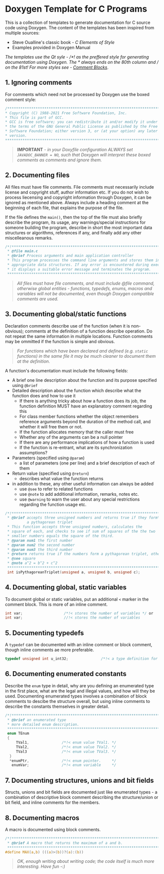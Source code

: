 # Doxygen Template for C Programs
This is a collection of templates to generate documentation for C source code using Doxygen. The content of the templates has been inspired from multiple sources:
* Steve Oualline's classic book - *C Elements of Style*
* Examples provided in Doxygen Manual

*The templates use the Qt syle - /\*! as the preffered style for generating documentation using Doxygen. The \* always ends on the 80th column and \/ on the 81st! For more styles see - [Comment Blocks](/Doxygen/02.Comment-Blocks.md)*.

## 1. Ignoring comments

For comments which need not be processed by Doxygen use the boxed comment style:

```C
/******************************************************************************
* Copyright (C) 1988-2021 Free Software Foundation, Inc.                      *
* This file is part of GCC.                                                   *
* GCC is free software; you can redistribute it and/or modify it under        *
* the terms of the GNU General Public License as published by the Free        *
* Software Foundation; either version 3, or (at your option) any later        *
* version.                                                                    *
*******************************************************************************/
```

> **IMPORTANT** - *in your Doxyfile configuration ALWAYS set ``JAVADOC_BANNER = NO``, such that Doxygen will interpret these boxed comments as comments and ignore them.*

## 2. Documenting files
All files must have file comments. File comments must necessarily include license and copyright stuff, author information etc. If you do not wish to process liecensing and copyright information through Doxygen, it can be ignored as mentioned above. Always include a heading comment at the beginning of each file, that explains the purpose of the file.  

If the file defines the ``main()``, then the top of the file must also briefly describe the program, its usage, any warnings/special instructions for someone building the program, describe in short the most important data structures or algorithms, references if any, and finally add any other miscelleanous remarks.  

```C
/*!****************************************************************************
 * @file main.c
 * @brief Process arguments and main application controller
 * This program processes the command line arguments and stores them in the
 * appropriate data structures. If any error is encountered during execution
 * it displays a suitable error message and terminates the program.
 *******************************************************************************/
 ```
 
 > *All files must have file comments, and must include @file command, otherwise global entities - functions, typedefs, enums, macros and variables will not be documented, even though Doxygen compatible comments are used.*

## 3. Documenting global/static functions
Declaration comments describe use of the function (when it is non-obvious); comments at the definition of a function describe operation. Do not repeat the same information in multiple locations. Function comments may be ommitted if the function is simple and obvious.

> *For functions which have been declared and defined (e.g. ``static`` functions) in the same file it may be much cleaner to document them at the definition.*

A function's documentation must include the following fields:
* A brief one line description about the function and its purpose specified using ``@brief``
* Detailed description about the function which describe what the function does and how to use it
    * If there is anything tricky about how a function does its job, the function definition MUST have an explanatory comment regarding this 
    * For class member functions whether the object remembers reference arguments beyond the duration of the method call, and whether it will free them or not.
    * If the function allocates memory that the caller must free
    * Whether any of the arguments can be a null pointer
    * If there are any performance implications of how a function is used
    * If the function is re-entrant, what are its synchronization assumptions?
* Parameters (specified using ``@param``)
    * a list of parameters (one per line) and a brief description of each of them
* Return value (specified using ``@return``)
    * describes what value the function returns
* in addition to these, any other useful information can always be added
    * use ``@see`` to refer to related functions
    * use ``@note`` to add additional information, remarks, notes etc.
    * use ``@warning`` to warn the user about any special restrictions regarding the function usage etc. 
 
```C
/*!****************************************************************************
 * @brief accepts three unsigned numbers and returns true if they form\
          a pythagorean triplet
 * This function accepts three unsigned numbers, calculates the
 * square of each, and checks to see if sum of squares of the the two 
 * smaller numbers equals the square of the third. 
 * @param num1 the first number
 * @param num2 the second number
 * @param num3 the third number
 * @return returns true if the numbers form a pythagorean triplet, otherwise returns false
 * @see square
 * @note a^2 = b^2 + c^2
 *******************************************************************************/
 int isPythagoreanTriplet(unsigned a, unsigned b, unsigned c);
```

## 4. Documenting global, static variables

To document global or static variables, put an additional ```<``` marker in the comment block. This is more of an inline comment.

```C
int var;                   /*!< stores the number of variables */ or
int var;                   //!< stores the number of variables
```

## 5. Documenting typedefs
A ``typedef`` can be documented with an inline comment or block comment, though inline comments ae more preferable.

```C
typedef unsigned int u_int32;               /*!< a type definition for unsigned 32 bit integer */
```

## 6. Documenting enumerated constants

Describe the ``enum`` type in detail, why are you defining an enumerated type in the first place, what are the legal and illegal values, and how will they be used. Documenting enumerated types involves a combination of block comments to descibe the structure overall, but using inline comments to describe the constants themselves in greater detail.

```C
/*!*****************************************************************************
 * @brief an enumerated type
 * more detailed enum description.
 *******************************************************************************/
 enum TEnum 
 {
     TVal1,               /*!< enum value TVal1. */
     TVal2,               /*!< enum value TVal2. */
     TVal3                /*!< enum value TVal3. */  
  }
  *enumPtr,               /*!< enum pointer.     */
   enumVar;               /*!< enum variable     */
```

## 7. Documenting structures, unions and bit fields
Structs, unions and bit fields are documented just like enumerated types - a combination of descriptive block comment describing the structure/union or bit field, and inline comments for the members.

## 8. Documenting macros
A macro is documented using block comments.

```C
/*!*****************************************************************************
 * @brief A macro that returns the maximum of a and b.
 *******************************************************************************/
#define MAX(a,b) (((a)>(b))?(a):(b))
```

> *OK, enough writing about writing code; the code itself is much more interesting. Have fun -:)*
